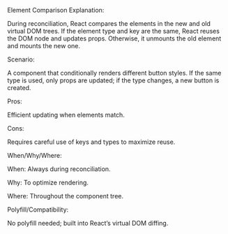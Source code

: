 Element Comparison
Explanation:

During reconciliation, React compares the elements in the new and old virtual DOM trees. If the element type and key are the same, React reuses the DOM node and updates props. Otherwise, it unmounts the old element and mounts the new one.

Scenario:

A component that conditionally renders different button styles. If the same type is used, only props are updated; if the type changes, a new button is created.

Pros:

Efficient updating when elements match.

Cons:

Requires careful use of keys and types to maximize reuse.

When/Why/Where:

When: Always during reconciliation.

Why: To optimize rendering.

Where: Throughout the component tree.

Polyfill/Compatibility:

No polyfill needed; built into React’s virtual DOM diffing.

